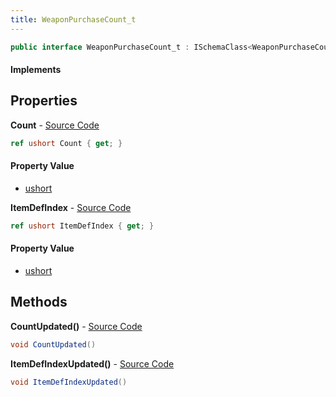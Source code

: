 ```yaml
---
title: WeaponPurchaseCount_t
---
```


```csharp
public interface WeaponPurchaseCount_t : ISchemaClass<WeaponPurchaseCount_t>, ISchemaField, ISchemaClass, INativeHandle
```

#### Implements

## Properties

**Count** - [Source Code](https://github.com/swiftly-solution/swiftlys2/blob/main/managed/src/SwiftlyS2.Generated/Schemas/Interfaces/WeaponPurchaseCount_t.cs#L18)

```csharp
ref ushort Count { get; }
```

#### Property Value

- [ushort](https://learn.microsoft.com/dotnet/api/system.uint16)

**ItemDefIndex** - [Source Code](https://github.com/swiftly-solution/swiftlys2/blob/main/managed/src/SwiftlyS2.Generated/Schemas/Interfaces/WeaponPurchaseCount_t.cs#L16)

```csharp
ref ushort ItemDefIndex { get; }
```

#### Property Value

- [ushort](https://learn.microsoft.com/dotnet/api/system.uint16)

## Methods

**CountUpdated()** - [Source Code](https://github.com/swiftly-solution/swiftlys2/blob/main/managed/src/SwiftlyS2.Generated/Schemas/Interfaces/WeaponPurchaseCount_t.cs#L21)

```csharp
void CountUpdated()
```

**ItemDefIndexUpdated()** - [Source Code](https://github.com/swiftly-solution/swiftlys2/blob/main/managed/src/SwiftlyS2.Generated/Schemas/Interfaces/WeaponPurchaseCount_t.cs#L20)

```csharp
void ItemDefIndexUpdated()
```

